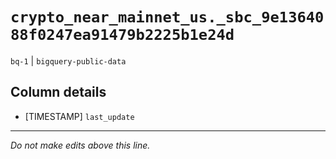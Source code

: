# `crypto_near_mainnet_us._sbc_9e1364088f0247ea91479b2225b1e24d`
`bq-1` | `bigquery-public-data`

## Column details
* [TIMESTAMP] `last_update`

-------------------------------------------------------------------------------
*Do not make edits above this line.*
